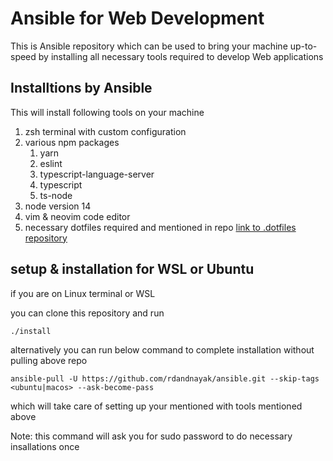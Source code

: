 # Ansible for Web Development

This is Ansible repository which can be used to bring your machine up-to-speed by installing all necessary tools required to develop Web applications

## Installtions by Ansible

This will install following tools on your machine
1. zsh terminal with custom configuration
2. various npm packages
    1. yarn
    2. eslint
    3. typescript-language-server
    4. typescript
    5. ts-node
3. node version 14
4. vim & neovim code editor
5. necessary dotfiles required and mentioned in repo [link to .dotfiles repository](https://github.com/rdandnayak/.dotfiles)

## setup & installation for WSL or Ubuntu

if you are on Linux terminal or WSL

you can clone this repository and run

```
./install
```

alternatively you can run below command to complete installation without pulling above repo
```
ansible-pull -U https://github.com/rdandnayak/ansible.git --skip-tags <ubuntu|macos> --ask-become-pass
```

which will take care of setting up your mentioned with tools mentioned above


Note:
this command will ask you for sudo password to do necessary insallations once
